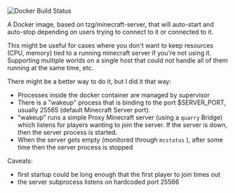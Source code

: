 ![Docker Build Status](https://img.shields.io/docker/build/rienafairefr/minecraft-on-demand)

A Docker image, based on tzg/minecraft-server, that will auto-start and auto-stop depending on 
users trying to connect to it or connected to it.

This might be useful for cases where you don't want to keep resources (CPU, memory) tied to
a running minecraft server if you're not using it. Supporting multiple worlds on a single host
that could not handle all of them running at the same time, etc.

There might be a better way to do it, but I did it that way:

- Processes inside the docker container are managed by supervisor
- There is a "wakeup" process that is binding to the port $SERVER_PORT, usually 25565 (default Minecraft Server port).
- "wakeup" runs a simple Proxy Minecraft server (using a `quarry` Bridge) which listens for players wanting
to join the server.
If the server is down, then the server process is started. 
- When the server gets empty (monitored through `mcstatus` ), after some time then the server process is stopped

Caveats: 

- first startup could be long enough that the first player to join times out 
- the server subprocess listens on hardcoded port 25566

